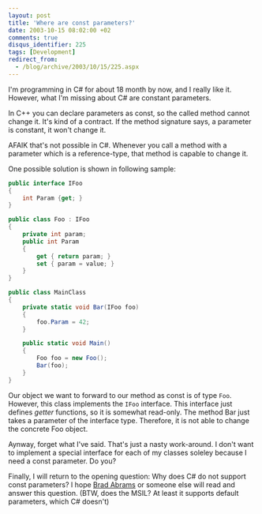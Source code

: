 ```yaml
---
layout: post
title: 'Where are const parameters?'
date: 2003-10-15 08:02:00 +02
comments: true
disqus_identifier: 225
tags: [Development]
redirect_from:
  - /blog/archive/2003/10/15/225.aspx
---
```


I'm programming in C\# for about 18 month by now, and I really like it. However, what I'm missing about C\# are constant parameters.

In C++ you can declare parameters as const, so the called method cannot change it. It's kind of a contract. If the method signature says, a parameter is constant, it won't change it.

AFAIK that's not possible in C\#. Whenever you call a method with a parameter which is a reference-type, that method is capable to change it.

One possible solution is shown in following sample:

``` csharp
public interface IFoo
{
    int Param {get; }
}

public class Foo : IFoo
{
    private int param;
    public int Param
    {
        get { return param; }
        set { param = value; }
    }
}

public class MainClass
{
    private static void Bar(IFoo foo)
    {
        foo.Param = 42;
    }

    public static void Main()
    {
        Foo foo = new Foo();
        Bar(foo);
    }
}
```

Our object we want to forward to our method as const is of type `Foo`. However, this class implements the `IFoo` interface. This interface just defines *getter* functions, so it is somewhat read-only. The method Bar just takes a parameter of the interface type. Therefore, it is not able to change the concrete Foo object.

Aynway, forget what I've said. That's just a nasty work-around. I don't want to implement a special interface for each of my classes soleley because I need a const parameter. Do you?

Finally, I will return to the opening question: Why does C\# do not support const parameters? I hope [Brad Abrams](http://blogs.gotdotnet.com/BradA/) or someone else will read and answer this question. (BTW, does the MSIL? At least it supports default parameters, which C\# doesn't)
